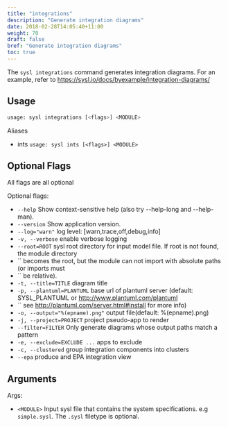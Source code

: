 ```yaml
---
title: "integrations"
description: "Generate integration diagrams"
date: 2018-02-28T14:05:40+11:00
weight: 70
draft: false
bref: "Generate integration diagrams"
toc: true
---
```


The `sysl integrations` command generates integration diagrams. For an example, refer to <https://sysl.io/docs/byexample/integration-diagrams/>

## Usage

```bash
usage: sysl integrations [<flags>] <MODULE>
```

Aliases

- ints `usage: sysl ints [<flags>] <MODULE>`

## Optional Flags

All flags are all optional

Optional flags:

- `--help` Show context-sensitive help (also try --help-long and --help-man).
- `--version` Show application version.
- `--log="warn"` log level: [warn,trace,off,debug,info]
- `-v, --verbose` enable verbose logging
- `--root=ROOT` sysl root directory for input model file. If root is not found, the module directory
- `` becomes the root, but the module can not import with absolute paths (or imports must
- `` be relative).
- `-t, --title=TITLE` diagram title
- `-p, --plantuml=PLANTUML` base url of plantuml server (default: SYSL_PLANTUML or http://www.plantuml.com/plantuml
- `` see http://plantuml.com/server.html#install for more info)
- `-o, --output="%(epname).png"` output file(default: %(epname).png)
- `-j, --project=PROJECT` project pseudo-app to render
- `--filter=FILTER` Only generate diagrams whose output paths match a pattern
- `-e, --exclude=EXCLUDE ...` apps to exclude
- `-c, --clustered` group integration components into clusters
- `--epa` produce and EPA integration view

## Arguments

Args:

- `<MODULE>` Input sysl file that contains the system specifications. e.g `simple.sysl`. The `.sysl` filetype is optional.

